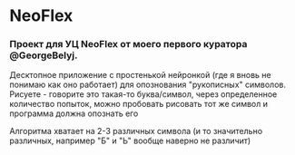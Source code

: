 # NeoFlex
### Проект для УЦ NeoFlex от моего первого куратора @GeorgeBelyj. 
Десктопное приложение с простенькой нейронкой (где я вновь не понимаю как оно работает) для опознования "рукописных" символов.
Рисуете - говорите это такая-то буква/символ, через определенное количество попыток, можно пробовать рисовать тот же символ и программа должна опознать его

Алгоритма хватает на 2-3 различных символа (и то значительно различных, например "Б" и "Ь" вообще наверно не различит)

